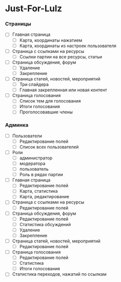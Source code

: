 # Just-For-Lulz

### Страницы
- [ ] Главная страница
  - [ ] Карта, координаты нажатием
  - [ ] Карта, координаты из настроек пользователя
- [ ] Страница с ссылками на ресурсы
  - [ ] Ссылки партии на все ресурсы, статьи
- [ ] Страница обсуждения, форум
  - [ ] Удаление
  - [ ] Закрепление
- [ ] Страница статей, новостей, мероприятий
  - [ ] Три слайдера
  - [ ] Главная закрепленная или новая контент
- [ ] Страница голосования
  - [ ] Список тем для голосования 
  - [ ] Итоги голосования
  - [ ] Проголосовавшие члены
  
### Админка
- [ ] Пользователи
  - [ ] Редактирование полей
  - [ ] Список всех пользователей
- [ ] Роли
  - [ ] администратор
  - [ ] модератора
  - [ ] пользователь
  - [ ] Роль в рядах партии
- [ ] Главная страница
  - [ ] Редактирование полей
  - [ ] Карта, статистика
  - [ ] Карта, редактирование
- [ ] Страница с ссылками на ресурсы
  - [ ] Редактирование полей
- [ ] Страница обсуждения, форум
  - [ ] Редактирование полей
  - [ ] Статистика обсуждений
  - [ ] Удаление
  - [ ] Закрепление
- [ ] Страница статей, новостей, мероприятий
  - [ ] Редактирование полей
- [ ] Страница голосования
  - [ ] Редактирование полей
  - [ ] Статистика
  - [ ] Итоги голосования
- [ ] Статистика переходов, нажатий по ссылкам
